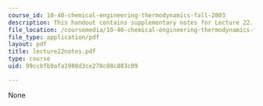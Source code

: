 ```yaml
---
course_id: 10-40-chemical-engineering-thermodynamics-fall-2003
description: This handout contains supplementary notes for Lecture 22.
file_location: /coursemedia/10-40-chemical-engineering-thermodynamics-fall-2003/99ccbfb9afa1988d3ce278c88c883c09_lecture22notes.pdf
file_type: application/pdf
layout: pdf
title: lecture22notes.pdf
type: course
uid: 99ccbfb9afa1988d3ce278c88c883c09

---
```

None